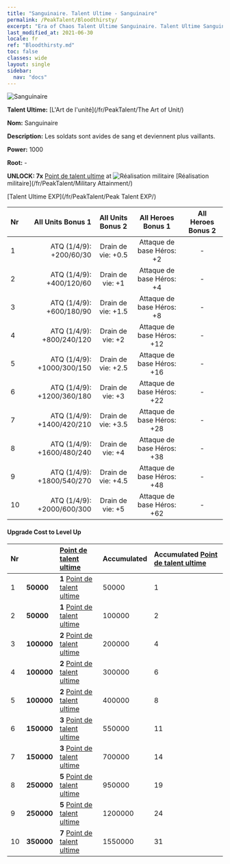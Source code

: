 ```yaml
---
title: "Sanguinaire. Talent Ultime - Sanguinaire"
permalink: /PeakTalent/Bloodthirsty/
excerpt: "Era of Chaos Talent Ultime Sanguinaire. Talent Ultime Sanguinaire. Sanguinaire"
last_modified_at: 2021-06-30
locale: fr
ref: "Bloodthirsty.md"
toc: false
classes: wide
layout: single
sidebar:
  nav: "docs"
---
```


  ![Sanguinaire](/images/pt/talent_2005.png)

  **Talent Ultime:** [L'Art de l'unité](/fr/PeakTalent/The Art of Unit/)

  **Nom:** Sanguinaire

  **Description:** Les soldats sont avides de sang et deviennent plus vaillants.

  **Power:** 1000

  **Root:** -

  **UNLOCK: 7x** [Point de talent ultime](/ItemsFR/con_934/) at ![Réalisation militaire](/images/pt/talent_2006.png) [Réalisation militaire](/fr/PeakTalent/Military Attainment/)

  [Talent Ultime EXP](/fr/PeakTalent/Peak Talent EXP/)

  | Nr | All Units Bonus 1 | All Units Bonus 2 | All Heroes Bonus 1 | All Heroes Bonus 2 |
  |:---|--------------:|:-------------:|:-------------:|:-------------:|
  | 1 | ATQ (1/4/9): +200/60/30 | Drain de vie: +0.5 | Attaque de base Héros: +2 | - |
  | 2 | ATQ (1/4/9): +400/120/60 | Drain de vie: +1 | Attaque de base Héros: +4 | - |
  | 3 | ATQ (1/4/9): +600/180/90 | Drain de vie: +1.5 | Attaque de base Héros: +8 | - |
  | 4 | ATQ (1/4/9): +800/240/120 | Drain de vie: +2 | Attaque de base Héros: +12 | - |
  | 5 | ATQ (1/4/9): +1000/300/150 | Drain de vie: +2.5 | Attaque de base Héros: +16 | - |
  | 6 | ATQ (1/4/9): +1200/360/180 | Drain de vie: +3 | Attaque de base Héros: +22 | - |
  | 7 | ATQ (1/4/9): +1400/420/210 | Drain de vie: +3.5 | Attaque de base Héros: +28 | - |
  | 8 | ATQ (1/4/9): +1600/480/240 | Drain de vie: +4 | Attaque de base Héros: +38 | - |
  | 9 | ATQ (1/4/9): +1800/540/270 | Drain de vie: +4.5 | Attaque de base Héros: +48 | - |
  | 10 | ATQ (1/4/9): +2000/600/300 | Drain de vie: +5 | Attaque de base Héros: +62 | - |


#### Upgrade Cost to Level Up

  | Nr | <i class="fas fa-coins"/> | [Point de talent ultime](/ItemsFR/con_934/) | Accumulated <i class="fas fa-coins"/> | Accumulated [Point de talent ultime](/ItemsFR/con_934/) |
  |:---|:--------------|:-------------|:-------------|:-------------|
  | 1 | **50000** | **1** [Point de talent ultime](/ItemsFR/con_934/) | 50000 | 1 |
  | 2 | **50000** | **1** [Point de talent ultime](/ItemsFR/con_934/) | 100000 | 2 |
  | 3 | **100000** | **2** [Point de talent ultime](/ItemsFR/con_934/) | 200000 | 4 |
  | 4 | **100000** | **2** [Point de talent ultime](/ItemsFR/con_934/) | 300000 | 6 |
  | 5 | **100000** | **2** [Point de talent ultime](/ItemsFR/con_934/) | 400000 | 8 |
  | 6 | **150000** | **3** [Point de talent ultime](/ItemsFR/con_934/) | 550000 | 11 |
  | 7 | **150000** | **3** [Point de talent ultime](/ItemsFR/con_934/) | 700000 | 14 |
  | 8 | **250000** | **5** [Point de talent ultime](/ItemsFR/con_934/) | 950000 | 19 |
  | 9 | **250000** | **5** [Point de talent ultime](/ItemsFR/con_934/) | 1200000 | 24 |
  | 10 | **350000** | **7** [Point de talent ultime](/ItemsFR/con_934/) | 1550000 | 31 |

